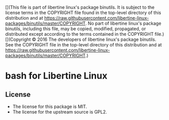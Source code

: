 [](This file is part of libertine linux's package binutils. It is subject to the license terms in the COPYRIGHT file found in the top-level directory of this distribution and at https://raw.githubusercontent.com/libertine-linux-packages/binutils/master/COPYRIGHT. No part of libertine linux's package binutils, including this file, may be copied, modified, propagated, or distributed except according to the terms contained in the COPYRIGHT file.)
[](Copyright © 2016 The developers of libertine linux's package binutils. See the COPYRIGHT file in the top-level directory of this distribution and at https://raw.githubusercontent.com/libertine-linux-packages/binutils/master/COPYRIGHT.)

# bash for Libertine Linux

## License

* The license for this package is MIT.
* The license for the upstream source is GPL2.
